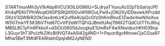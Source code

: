 $START$munMh3yV9rAbp6VCU3OILG096lU+5LdryaTYunuXc02pTbSatvjcPf/Kh4qPEKliTPhiWoqtO60PSIRQXf0Gvl4flWOuLPw9+jON2XylDDeowkXPrzddGKzV3QWBiR2OkOax4ntLirK2uf6eAUpGcGfzShKmlRooE1ZwdvrbwNXeXusW5GTmkYF3638iVThd67CvVP2eWITQFiQJBmitUAvjTtMX2TQdCUITThJRIujMBSL8C1yFm6FkksX+d3iOUS605dJoogkyE1UmRxF4wXNwiduchKH039opL3Guyr3hT3Po/zfkZIKcBl9VQT4xA5l42g4ND+1+Pquzr8gvNhrowCjsCGsa97Mfiw5BeT3Mt4FEARlsbhDpqIdM2JyN$END$